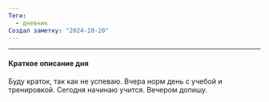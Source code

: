 ```yaml
---
Теги:
  - дневник
Создал заметку: "2024-10-20"
---
```

---
#### Краткое описание дня

Буду краток, так как не успеваю.
Вчера норм день с учебой и тренировкой.
Сегодня начинаю учится. Вечером допишу.


